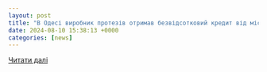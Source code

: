```yaml
---
layout: post
title: "В Одесі виробник протезів отримав безвідсотковий кредит від міської ради - Одеса Vgorode.ua"
date: 2024-08-10 15:38:13 +0000
categories: [news]
---
```


[Читати далі](https://od.vgorode.ua/ukr/news/sobytyia/a1265498-miskrada-odesi-nadala-15-miljoniv-hriven-kreditu-kompaniji-shcho-vihotovljaje-protezi)
